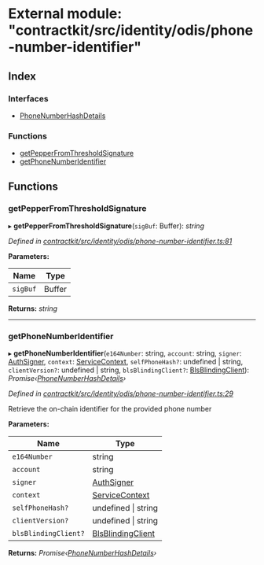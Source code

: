 # External module: "contractkit/src/identity/odis/phone-number-identifier"

## Index

### Interfaces

* [PhoneNumberHashDetails](../interfaces/_contractkit_src_identity_odis_phone_number_identifier_.phonenumberhashdetails.md)

### Functions

* [getPepperFromThresholdSignature](_contractkit_src_identity_odis_phone_number_identifier_.md#getpepperfromthresholdsignature)
* [getPhoneNumberIdentifier](_contractkit_src_identity_odis_phone_number_identifier_.md#getphonenumberidentifier)

## Functions

###  getPepperFromThresholdSignature

▸ **getPepperFromThresholdSignature**(`sigBuf`: Buffer): *string*

*Defined in [contractkit/src/identity/odis/phone-number-identifier.ts:81](https://github.com/celo-org/celo-monorepo/blob/master/packages/contractkit/src/identity/odis/phone-number-identifier.ts#L81)*

**Parameters:**

Name | Type |
------ | ------ |
`sigBuf` | Buffer |

**Returns:** *string*

___

###  getPhoneNumberIdentifier

▸ **getPhoneNumberIdentifier**(`e164Number`: string, `account`: string, `signer`: [AuthSigner](_contractkit_src_identity_odis_query_.md#authsigner), `context`: [ServiceContext](../interfaces/_contractkit_src_identity_odis_query_.servicecontext.md), `selfPhoneHash?`: undefined | string, `clientVersion?`: undefined | string, `blsBlindingClient?`: [BlsBlindingClient](../interfaces/_contractkit_src_identity_odis_bls_blinding_client_.blsblindingclient.md)): *Promise‹[PhoneNumberHashDetails](../interfaces/_contractkit_src_identity_odis_phone_number_identifier_.phonenumberhashdetails.md)›*

*Defined in [contractkit/src/identity/odis/phone-number-identifier.ts:29](https://github.com/celo-org/celo-monorepo/blob/master/packages/contractkit/src/identity/odis/phone-number-identifier.ts#L29)*

Retrieve the on-chain identifier for the provided phone number

**Parameters:**

Name | Type |
------ | ------ |
`e164Number` | string |
`account` | string |
`signer` | [AuthSigner](_contractkit_src_identity_odis_query_.md#authsigner) |
`context` | [ServiceContext](../interfaces/_contractkit_src_identity_odis_query_.servicecontext.md) |
`selfPhoneHash?` | undefined &#124; string |
`clientVersion?` | undefined &#124; string |
`blsBlindingClient?` | [BlsBlindingClient](../interfaces/_contractkit_src_identity_odis_bls_blinding_client_.blsblindingclient.md) |

**Returns:** *Promise‹[PhoneNumberHashDetails](../interfaces/_contractkit_src_identity_odis_phone_number_identifier_.phonenumberhashdetails.md)›*
